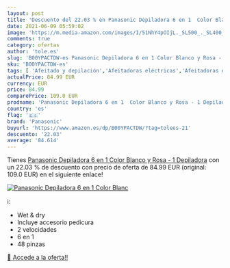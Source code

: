 ```yaml
---
layout: post
title: 'Descuento del 22.03 % en Panasonic Depiladora 6 en 1  Color Blanc'
date: 2021-06-09 05:59:02
image: 'https://m.media-amazon.com/images/I/51NhY4pOIjL._SL500_._SL400_.jpg'
comments: true
category: ofertas
author: 'tole.es'
slug: 'B00YPACTDW-es Panasonic Depiladora 6 en 1 Color Blanco y Rosa - 1...'
sku: 'B00YPACTDW-es'
tags: [ 'Afeitado y depilación','Afeitadoras eléctricas','Afeitadoras eléctricas para mujer','Belleza','panasonic', ]
actualPrice: 84.99 EUR
currency: EUR
price: 84.99
comparePrice: 109.0 EUR
prodname: 'Panasonic Depiladora 6 en 1  Color Blanco y Rosa - 1 Depiladora'
country: 'es'
flag: '🇪🇸'
brand: 'Panasonic'
buyurl: 'https://www.amazon.es/dp/B00YPACTDW/?tag=tolees-21'
descuento: '22.03'
average: '84.614'
---
```


Tienes [Panasonic Depiladora 6 en 1  Color Blanco y Rosa - 1 Depiladora](https://www.amazon.es/dp/B00YPACTDW/?tag=tolees-21) con un 22.03 % de descuento con precio de oferta de 84.99 EUR (original: 109.0 EUR) en el siguiente enlace!

[![Panasonic Depiladora 6 en 1  Color Blanc](https://m.media-amazon.com/images/I/51NhY4pOIjL._SL500_._SL400_.jpg)](https://www.amazon.es/dp/B00YPACTDW/?tag=tolees-21)

ℹ️:

- Wet & dry
- Incluye accesorio pedicura
- 2 velocidades
- 6 en 1
- 48 pinzas

[🛒 Accede a la oferta!!](https://www.amazon.es/dp/B00YPACTDW/?tag=tolees-21)
